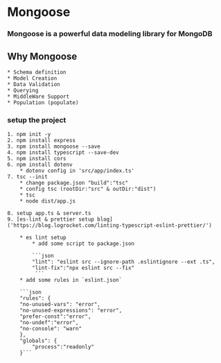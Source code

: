 # Mongoose

### Mongoose is a powerful data modeling library for MongoDB

## Why Mongoose

    * Schema definition
    * Model Creation
    * Data Validation
    * Querying
    * MiddleWare Support
    * Population (populate)

### setup the project

    1. npm init -y
    2. npm install express
    3. npm install mongoose --save
    4. npm install typescript --save-dev
    5. npm install cors
    6. npm install dotenv
        * dotenv config in 'src/app/index.ts'
    7. tsc --init
        * change package.json "build":"tsc"
        * config tsc (rootDir:"src" & outDir:"dist")
        * tsc
        * node dist/app.js

    8. setup app.ts & server.ts
    9. [es-lint & prettier setup blog]('https://blog.logrocket.com/linting-typescript-eslint-prettier/')

        * es lint setup
            * add some script to package.json

            ```json
            "lint": "eslint src --ignore-path .eslintignore --ext .ts",
            "lint-fix":"npx eslint src --fix"
             ```
        * add some rules in `eslint.json`

        ```json
        "rules": {
        "no-unused-vars": "error",
        "no-unused-expressions": "error",
        "prefer-const":"error",
        "no-undef":"error",
        "no-console": "warn"
        },
        "globals": {
            "process":"readonly"
        }```

